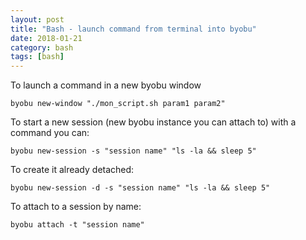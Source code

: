 ```yaml
---
layout: post
title: "Bash - launch command from terminal into byobu"
date: 2018-01-21
category: bash
tags: [bash]
---
```


To launch a command in a new byobu window

```
byobu new-window "./mon_script.sh param1 param2" 
```


To start a new session (new byobu instance you can attach to) with a command you can:

```
byobu new-session -s "session name" "ls -la && sleep 5"
```


To create it already detached:

```
byobu new-session -d -s "session name" "ls -la && sleep 5"
```


To attach to a session by name:
```
byobu attach -t "session name"
```

